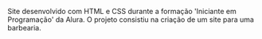 Site desenvolvido com HTML e CSS durante a formação 'Iniciante em Programação' da Alura. O projeto consistiu na criação de um site para uma barbearia.
